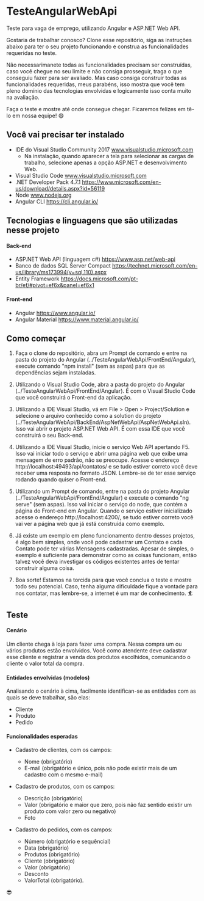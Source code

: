 # TesteAngularWebApi
Teste para vaga de emprego, utilizando Angular e ASP.NET Web API.

Gostaria de trabalhar conosco? Clone esse repositório, siga as instruções abaixo para ter o seu projeto funcionando e construa as funcionalidades requeridas no teste.

Não necessarimanete todas as funcionalidades precisam ser construídas, caso você chegue no seu limite e não consiga prosseguir, traga o que conseguiu fazer para ser avaliado. Mas caso consiga construir todas as funcionalidades requeridas, meus parabéns, isso mostra que você tem pleno domínio das tecnologias envolvidas e logicamente isso conta muito na avaliação.

Faça o teste e mostre até onde consegue chegar. Ficaremos felizes em tê-lo em nossa equipe! :smile:


## Você vai precisar ter instalado

- IDE do Visual Studio Community 2017 www.visualstudio.microsoft.com
    - Na instalação, quando aparecer a tela para selecionar as cargas de trabalho, selecione apenas a opção ASP.NET e desenvolvimento Web.
- Visual Studio Code www.visualstudio.microsoft.com
- .NET Developer Pack 4.7.1 https://www.microsoft.com/en-us/download/details.aspx?id=56119
- Node www.nodejs.org
- Angular CLI https://cli.angular.io/


## Tecnologias e linguagens que são utilizadas nesse projeto

#### Back-end
- ASP.NET Web API (linguagem c#) https://www.asp.net/web-api
- Banco de dados SQL Server Compact https://technet.microsoft.com/en-us/library/ms173994(v=sql.110).aspx
- Entity Framework https://docs.microsoft.com/pt-br/ef/#pivot=ef6x&panel=ef6x1

#### Front-end
- Angular https://www.angular.io/
- Angular Material https://www.material.angular.io/


## Como começar

1. Faça o clone do repositório, abra um Prompt de comando e entre na pasta do projeto do Angular (../TesteAngularWebApi/FrontEnd/Angular), execute comando "npm install" (sem as aspas) para que as dependências sejam instaladas.

2. Utilizando o Visual Studio Code, abra a pasta do projeto do Angular (../TesteAngularWebApi/FrontEnd/Angular). É com o Visual Studio Code que você construirá o Front-end da aplicação.

3. Utilizando a IDE Visual Studio, vá em File > Open > Project/Solution e selecione o arquivo conhecido como a solution do projeto (../TesteAngularWebApi/BackEnd/AspNetWebApi/AspNetWebApi.sln). Isso vai abrir o projeto ASP.NET Web API. É com essa IDE que você construirá o seu Back-end.

4. Utilizando a IDE Visual Studio, inicie o serviço Web API apertando F5. Isso vai iniciar todo o serviço e abrir uma página web que exibe uma mensagem de erro padrão, não se preocupe. Acesse o endereço http://localhost:49493/api/contatos/ e se tudo estiver correto você deve receber uma resposta no formato JSON. Lembre-se de ter esse serviço rodando quando quiser o Front-end.

5. Utilizando um Prompt de comando, entre na pasta do projeto Angular (../TesteAngularWebApi/FrontEnd/Angular) e execute o comando "ng serve" (sem aspas). Isso vai iniciar o serviço do node, que contém a página do Front-end em Angular. Quando o serviço estiver inicializado acesse o endereço http://localhost:4200/, se tudo estiver correto você vai ver a página web que já está construída como exemplo.

6. Já existe um exemplo em pleno funcionamento dentro desses projetos, é algo bem simples, onde você pode cadastrar um Contato e cada Contato pode ter várias Mensagens cadastradas. Apesar de simples, o exemplo é suficiente para demonstrar como as coisas funcionam, então talvez você deva investigar os códigos existentes antes de tentar construir alguma coisa.

5. Boa sorte! Estamos na torcida para que você conclua o teste e mostre todo seu potencial. Caso, tenha alguma dificuldade fique a vontade para nos contatar, mas lembre-se, a internet é um mar de conhecimento. :surfer:


## Teste

#### Cenário
Um cliente chega à loja para fazer uma compra. Nessa compra um ou vários produtos estão envolvidos. Você como atendente deve cadastrar esse cliente e registrar a venda dos produtos escolhidos, comunicando o cliente o valor total da compra.

#### Entidades envolvidas (modelos)
Analisando o cenário à cima, facilmente identifican-se as entidades com as quais se deve trabalhar, são elas:
- Cliente
- Produto
- Pedido

#### Funcionalidades esperadas
- Cadastro de clientes, com os campos:
  
    - Nome (obrigatório)
    - E-mail (obrigatório e único, pois não pode existir mais de um cadastro com o mesmo e-mail)

- Cadastro de produtos, com os campos: 

    - Descrição (obrigatório)
    - Valor (obrigatório e maior que zero, pois não faz sentido existir um produto com valor zero ou negativo)
    - Foto

- Cadastro do pedidos, com os campos: 

    - Número (obrigatório e sequêncial)
    - Data (obrigatório)
    - Produtos (obrigatório)
    - Cliente (obrigatório)
    - Valor (obrigatório)
    - Desconto
    - ValorTotal (obrigatório).
    
:sunglasses:

